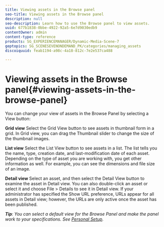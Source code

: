 ```yaml
---
title: Viewing assets in the Browse panel
seo-title: Viewing assets in the Browse panel
description: null
seo-description: Learn how to use the Browse panel to view assets.
uuid: 677b1838-0bbe-4922-92a5-6e7d9030edb9
contentOwner: admin
content-type: reference
products: SG_EXPERIENCEMANAGER/Dynamic-Media-Scene-7
geptopics: SG_SCENESEVENONDEMAND_PK/categories/managing_assets
discoiquuid: feab1194-a98c-4a18-812c-7e2e537ca488

---
```


# Viewing assets in the Browse panel{#viewing-assets-in-the-browse-panel}

You can change your view of assets in the Browse Panel by selecting a View button:

**Grid view** Select the Grid View button to see assets in thumbnail form in a grid. In Grid view, you can drag the Thumbnail slider to change the size of the thumbnail images.

**List view** Select the List View button to see assets in a list. The list tells you the name, type, creation date, and last-modification date of each asset. Depending on the type of asset you are working with, you get other information as well. For example, you can see the dimensions and file size of an image.

**Detail view** Select an asset, and then select the Detail View button to examine the asset in Detail view. You can also double-click an asset or select it and choose File > Details to see it in Detail view. If your administrator has specified the Show URL preference, URLs appear for all assets in Detail view; however, the URLs are only active once the asset has been published.

***Tip**: You can select a default view for the Browse Panel and make the panel work to your specifications. See [Personal Setup](personal-setup.md#personal_setup).*
